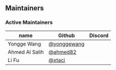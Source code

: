 ## Maintainers

### Active Maintainers
| name              | Github    | Discord        |
|-------------------|-----------|----------------|
| Yongge Wang | [@yonggewang](https://github.com/yonggewang) |  |
| Ahmed Al Salih | [@ahmed82](https://github.com/ahmed82) |  |
| Li Fu | [@xtaci](https://github.com/xtaci) | |
